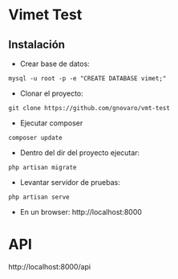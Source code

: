 # Vimet Test
## Instalación
* Crear base de datos:
```console
mysql -u root -p -e "CREATE DATABASE vimet;"
```
* Clonar el proyecto:
```console
git clone https://github.com/gnovaro/vmt-test
```
* Ejecutar composer
```console
composer update
```
* Dentro del dir del proyecto ejecutar:
```console
php artisan migrate
```
* Levantar servidor de pruebas:
```console
php artisan serve
```
* En un browser: http://localhost:8000

# API
http://localhost:8000/api
